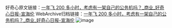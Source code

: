 好奇心原文链接：[一年飞 200 多小时，考虑有一架自己的公务机吗？_商业_好奇心日报-宣海伦](https://www.qdaily.com/articles/8657.html)
WebArchive归档链接：[一年飞 200 多小时，考虑有一架自己的公务机吗？_商业_好奇心日报-宣海伦](http://web.archive.org/web/20160417045601/http://www.qdaily.com:80/articles/8657.html)
![image](http://ww3.sinaimg.cn/large/007d5XDpgy1g3vdne9zutj30u06iphdt)
